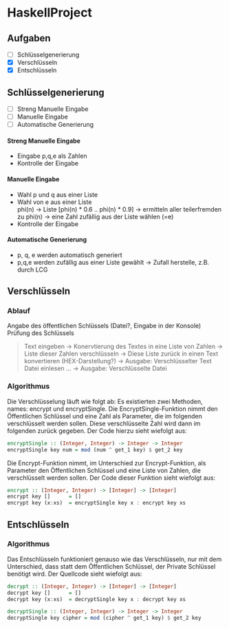 # HaskellProject
## Aufgaben
- [ ] Schlüsselgenerierung
- [X] Verschlüsseln
- [X] Entschlüsseln

## Schlüsselgenerierung
- [ ] Streng Manuelle Eingabe
- [ ] Manuelle Eingabe
- [ ] Automatische Generierung

#### Streng Manuelle Eingabe
- Eingabe p,q,e als Zahlen
- Kontrolle der Eingabe

#### Manuelle Eingabe
- Wahl p und q aus einer Liste
- Wahl von e aus einer Liste<br>
	  phi(n) → Liste [phi(n) * 0.6 .. phi(n) * 0.9] → ermitteln aller teilerfremden zu phi(n) → eine 	Zahl zufällig aus der Liste wählen (=e)
- Kontrolle der Eingabe

####  Automatische Generierung
- p, q, e werden automatisch generiert
- p,q,e werden zufällig aus einer Liste gewählt → Zufall herstelle, z.B. durch LCG

## Verschlüsseln
### Ablauf
Angabe des öffentlichen Schlüssels (Datei?, Eingabe in der Konsole)
Prüfung des Schlüssels
> Text eingeben
→ Konervtierung des Textes in eine Liste von Zahlen
→ Liste dieser Zahlen verschlüsseln
→ Diese Liste zurück in einen Text konvertieren (HEX-Darstellung?)
→ Ausgabe: Verschlüsselter Text
> Datei einlesen
…
→ Ausgabe: Verschlüsselte Datei

### Algorithmus
Die Verschlüsselung läuft wie folgt ab: Es existierten zwei Methoden, names: encrypt und encryptSingle.
Die EncryptSingle-Funktion nimmt den Öffentlichen Schlüssel und eine Zahl als Parameter, die im folgenden verschlüsselt werden sollen.
Diese verschlüsselte Zahl wird dann im folgenden zurück gegeben. Der Code hierzu sieht wiefolgt aus:

```Haskell
encryptSingle :: (Integer, Integer) -> Integer -> Integer
encryptSingle key num = mod (num ^ get_1 key) $ get_2 key
```

Die Encrypt-Funktion nimmt, im Unterschied zur Encrypt-Funktion, als Parameter den Öffentlichen Schlüssel und eine Liste von Zahlen, 
die verschlüsselt werden sollen. Der Code dieser Funktion sieht wiefolgt aus:

```Haskell
encrypt :: (Integer, Integer) -> [Integer] -> [Integer]
encrypt key []      = []
encrypt key (x:xs)  = encryptSingle key x : encrypt key xs 
```

## Entschlüsseln
### Algorithmus
Das Entschlüsseln funktioniert genauso wie das Verschlüsseln, nur mit dem Unterschied, dass statt dem Öffentlichen Schlüssel, der Private Schlüssel benötigt wird.
Der Quellcode sieht wiefolgt aus:

```Haskell
decrypt :: (Integer, Integer) -> [Integer] -> [Integer]
decrypt key []      = []
decrypt key (x:xs)  = decryptSingle key x : decrypt key xs 

decryptSingle :: (Integer, Integer) -> Integer -> Integer
decryptSingle key cipher = mod (cipher ^ get_1 key) $ get_2 key
```
